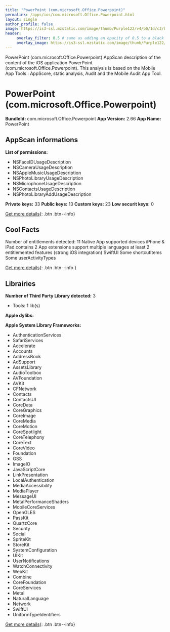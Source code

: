 ```yaml
---
title: "PowerPoint (com.microsoft.Office.Powerpoint)"
permalink: /apps/ios/com.microsoft.Office.Powerpoint.html
layout: single
author_profile: false
image: https://is3-ssl.mzstatic.com/image/thumb/Purple122/v4/b0/1d/c3/b01dc30b-2688-3bc5-c8d2-2d9cf09d17d2/AppIcon-0-0-1x_U007emarketing-0-7-0-sRGB-0-0-0-85-220-0.png/512x512bb.jpg
header: 
     overlay_filter: 0.5 # same as adding an opacity of 0.5 to a black background
     overlay_image: https://is3-ssl.mzstatic.com/image/thumb/Purple122/v4/b0/1d/c3/b01dc30b-2688-3bc5-c8d2-2d9cf09d17d2/AppIcon-0-0-1x_U007emarketing-0-7-0-sRGB-0-0-0-85-220-0.png/512x512bb.jpg
---
```

PowerPoint (com.microsoft.Office.Powerpoint) AppScan description of the content of the iOS application PowerPoint (com.microsoft.Office.Powerpoint). This analysis is based on the Mobile App Tools : AppScore, static analysis, Audit and the Mobile Audit App Tool.

# PowerPoint (com.microsoft.Office.Powerpoint)

**BundleId:** com.microsoft.Office.Powerpoint
**App Version:** 2.66
**App Name:** PowerPoint


## AppScan informations 

**List of permissions:** 
- NSFaceIDUsageDescription
- NSCameraUsageDescription
- NSAppleMusicUsageDescription
- NSPhotoLibraryUsageDescription
- NSMicrophoneUsageDescription
- NSContactsUsageDescription
- NSPhotoLibraryAddUsageDescription
  
  
**Private keys:** 33
**Public keys:** 13
**Custom keys:** 23
**Low securit keys:** 0
  
[Get more details](/pricing.html){: .btn .btn--info}

## Cool Facts

Number of entitlements detected: 11
Native App
supported devices iPhone & iPad
contains 2 App extensions
support multiple languages
at least 2 entitlemented features (strong iOS integration)
SwiftUI
Some shortcutItems 
Some userActivityTypes
  
[Get more details](/pricing.html){: .btn .btn--info }

## Librairies 
**Number of Third Party Library detected:** 3
- Tools: 1 lib(s)


**Apple dylibs:**


**Apple System Library Frameworks:**
- AuthenticationServices
- SafariServices
- Accelerate
- Accounts
- AddressBook
- AdSupport
- AssetsLibrary
- AudioToolbox
- AVFoundation
- AVKit
- CFNetwork
- Contacts
- ContactsUI
- CoreData
- CoreGraphics
- CoreImage
- CoreMedia
- CoreMotion
- CoreSpotlight
- CoreTelephony
- CoreText
- CoreVideo
- Foundation
- GSS
- ImageIO
- JavaScriptCore
- LinkPresentation
- LocalAuthentication
- MediaAccessibility
- MediaPlayer
- MessageUI
- MetalPerformanceShaders
- MobileCoreServices
- OpenGLES
- PassKit
- QuartzCore
- Security
- Social
- SpriteKit
- StoreKit
- SystemConfiguration
- UIKit
- UserNotifications
- WatchConnectivity
- WebKit
- Combine
- CoreFoundation
- CoreServices
- Metal
- NaturalLanguage
- Network
- SwiftUI
- UniformTypeIdentifiers


  
[Get more details](/pricing.html){: .btn .btn--info}

